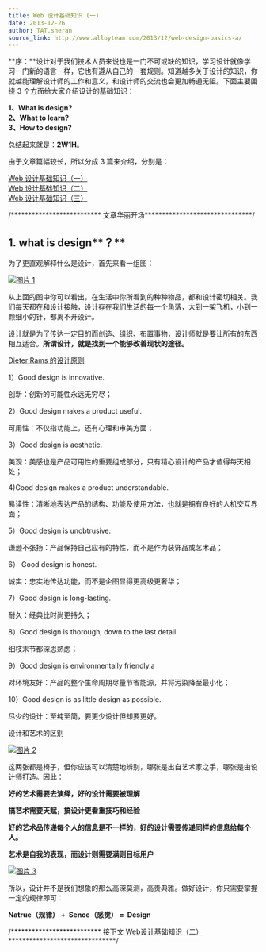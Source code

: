 ```yaml
---
title: Web 设计基础知识 (一)
date: 2013-12-26
author: TAT.sheran
source_link: http://www.alloyteam.com/2013/12/web-design-basics-a/
---
```


<!-- {% raw %} - for jekyll -->

**序：**设计对于我们技术人员来说也是一门不可或缺的知识，学习设计就像学习一门新的语言一样，它也有遵从自己的一套规则。知道越多关于设计的知识，你就越能理解设计师的工作和意义，和设计师的交流也会更加畅通无阻。下面主要围绕 3 个方面给大家介绍设计的基础知识：

**1、What is design?**  
**2、What to learn?**  
**3、How to design?**

总结起来就是：**2W1H**。

由于文章篇幅较长，所以分成 3 篇来介绍，分别是：

[Web 设计基础知识（一）](http://www.alloyteam.com/2013/12/web-design-basics-a/)  
[Web 设计基础知识（二）](http://www.alloyteam.com/2013/12/web-design-basics-two/)  
[Web 设计基础知识（三）](http://www.alloyteam.com/?p=4976&preview=true)

/\*\*\*\*\*\*\*\*\*\*\*\*\*\*\*\*\*\*\*\*\*\*\*\*\*\* 文章华丽开场\*\*\*\*\*\*\*\*\*\*\*\*\*\*\*\*\*\*\*\*\*\*\*\*\*\*\*\*\*\*\*/

## **1. what is design\*\***？\*\*

为了更直观解释什么是设计，首先来看一组图：

[![图片 1](http://www.alloyteam.com/wp-content/uploads/2013/12/图片1.jpg)](http://www.alloyteam.com/wp-content/uploads/2013/12/图片1.jpg)

从上面的图中你可以看出，在生活中你所看到的种种物品，都和设计密切相关。我们每天都在和设计接触，设计存在我们生活的每一个角落，大到一架飞机，小到一颗细小的针，都离不开设计。

设计就是为了传达一定目的而创造、组织、布置事物，设计师就是要让所有的东西相互适合。**所谓设计，就是找到一个能够改善现状的途径。**

[Dieter Rams 的设计原则](http://zh.wikipedia.org/wiki/%E8%BF%AA%E7%89%B9%C2%B7%E6%8B%89%E5%A7%86%E6%96%AF)

1）Good design is innovative.

创新：创新的可能性永远无穷尽；

2）Good design makes a product useful.

可用性：不仅指功能上，还有心理和审美方面；

3）Good design is aesthetic.

美观：美感也是产品可用性的重要组成部分，只有精心设计的产品才值得每天相处；

4)Good design makes a product understandable.

易读性：清晰地表达产品的结构、功能及使用方法，也就是拥有良好的人机交互界面；

5）Good design is unobtrusive.

谦逊不张扬：产品保持自己应有的特性，而不是作为装饰品或艺术品；

6） Good design is honest.

诚实：忠实地传达功能，而不是企图显得更高级更奢华；

7）Good design is long-lasting.

耐久：经典比时尚更持久；

8）Good design is thorough, down to the last detail.

细枝末节都深思熟虑；

9）Good design is environmentally friendly.a

对环境友好：产品的整个生命周期尽量节省能源，并将污染降至最小化；

10）Good design is as little design as possible.

尽少的设计：至纯至简，要更少设计但却要更好。

设计和艺术的区别

[![图片 2](http://www.alloyteam.com/wp-content/uploads/2013/12/图片21.png)](http://www.alloyteam.com/wp-content/uploads/2013/12/图片21.png)

这两张都是椅子，但你应该可以清楚地辨别，哪张是出自艺术家之手，哪张是由设计师打造。因此：

**好的艺术需要去演绎，好的设计需要被理解**

**搞艺术需要天赋，搞设计更看重技巧和经验**

**好的艺术品传递每个人的信息是不一样的，好的设计需要传递同样的信息给每个人。**

**艺术是自我的表现，而设计则需要满则目标用户**

[![图片 3](http://www.alloyteam.com/wp-content/uploads/2013/12/图片3.jpg)](http://www.alloyteam.com/wp-content/uploads/2013/12/图片3.jpg)

所以，设计并不是我们想象的那么高深莫测，高贵典雅。做好设计，你只需要掌握一定的规律即可：

**Natrue（规律） +  Sence（感觉） =  Design**

/\*\*\*\*\*\*\*\*\*\*\*\*\*\*\*\*\*\*\*\*\*\*\*\*\*\* [](http://www.alloyteam.com/2013/12/web-design-basics-two/) [接下文 Web](http://www.alloyteam.com/2013/12/web-design-basics-two/)[设计基础知识（二）](http://www.alloyteam.com/2013/12/web-design-basics-two/)\*\*\*\*\*\*\*\*\*\*\*\*\*\*\*\*\*\*\*\*\*\*\*\*\*\*\*\*\*\*\*/

<!-- {% endraw %} - for jekyll -->